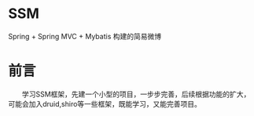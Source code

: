 # SSM
Spring + Spring MVC + Mybatis 构建的简易微博
# 前言
　　学习SSM框架，先建一个小型的项目，一步步完善，后续根据功能的扩大，可能会加入druid,shiro等一些框架，既能学习，又能完善项目。
